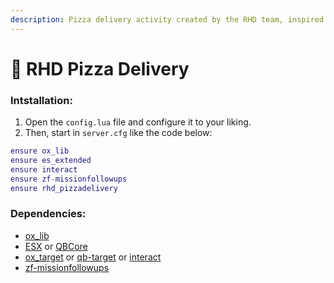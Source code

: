 ```yaml
---
description: Pizza delivery activity created by the RHD team, inspired by GTA5 Online
---
```


# 🍕 RHD Pizza Delivery

### Intstallation:

1. Open the `config.lua` file and configure it to your liking.
2. Then, start in `server.cfg` like the code below:

```lua
ensure ox_lib
ensure es_extended
ensure interact
ensure zf-missionfollowups
ensure rhd_pizzadelivery
```

### Dependencies:

* [ox\_lib](https://github.com/overextended/ox\_lib/releases)
* [ESX](https://github.com/esx-framework/esx\_core/tree/main/\[core]/es\_extended) or [QBCore](https://github.com/qbcore-framework/qb-core)
* [ox\_target](https://github.com/overextended/ox\_target/releases) or [qb-target](https://github.com/qbcore-framework/qb-target) or [interact](https://github.com/darktrovx/interact)
* [zf-missionfollowups](https://github.com/zf-labo/zf-missionfollowups)

